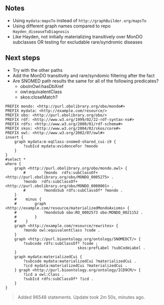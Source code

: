 ## Notes
- Using `mydata:mapsTo` instead of `http://graphBuilder.org/mapsTo`
- Using different graph names compared to repo `Hayden_diseaseToDiagnosis`
- Like Hayden, not initially materializing transitively over MonDO subclasses OR testing for excludable rare/syndromic diseases 

## Next steps
- Try with the other paths
- Add the MonDO transitivity and rare/syndomic filtering after the fact
- Are SNOMED path results the same for all of the following predicates? 
    - oboInOwl:hasDbXref
	- owl:equivalentClass
	- skos:closeMatch?

```
PREFIX mondo: <http://purl.obolibrary.org/obo/mondo#>
PREFIX mydata: <http://example.com/resource/>
PREFIX obo: <http://purl.obolibrary.org/obo/>
PREFIX rdf: <http://www.w3.org/1999/02/22-rdf-syntax-ns#>
PREFIX rdfs: <http://www.w3.org/2000/01/rdf-schema#>
PREFIX skos: <http://www.w3.org/2004/02/skos/core#>
PREFIX owl: <http://www.w3.org/2002/07/owl#>
insert {
    graph mydata:m-eqClass-snomed-shared_cui-i9 {
        ?subIcd mydata:evidenceFor ?mondo
    }
} 
#select *
where {
    graph <http://purl.obolibrary.org/obo/mondo.owl> {
        #        ?mondo  rdfs:subClassOf+ <http://purl.obolibrary.org/obo/MONDO_0005275> .
        ?mondo  rdfs:subClassOf+ <http://purl.obolibrary.org/obo/MONDO_0000001> .
        #        ?mondoSub rdfs:subClassOf* ?mondo .
    }
    #    minus {
    #        graph <http://example.com/resource/materializedMondoAxioms> {
    #            ?mondoSub obo:RO_0002573 obo:MONDO_0021152 .
    #        }
    #    }
    graph <http://example.com/resource/rewrites> {
        ?mondo owl:equivalentClass ?code .
    } 
    graph <http://purl.bioontology.org/ontology/SNOMEDCT/> {
        ?subcode rdfs:subClassOf* ?code ;
                                skos:prefLabel ?subCodeLabel .
    }
    graph mydata:materializedCui {
        ?subcode mydata:materializedCui ?materializedCui .
        ?icd mydata:materializedCui ?materializedCui .
    } graph <http://purl.bioontology.org/ontology/ICD9CM/> {
        ?icd a owl:Class .
        ?subIcd rdfs:subClassOf* ?icd .
    }
}
```

> Added 96548 statements. Update took 2m 50s, minutes ago. 

